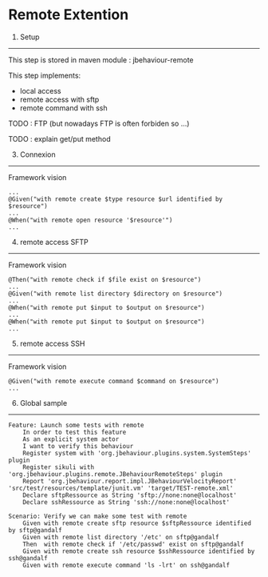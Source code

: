Remote Extention
================

1. Setup
--------

This step is stored in maven module : jbehaviour-remote

This step implements:
- local access
- remote access with sftp
- remote command with ssh

TODO : FTP (but nowadays FTP is often forbiden so ...)

TODO : explain get/put method

3. Connexion
------------

Framework vision

	...
	@Given("with remote create $type resource $url identified by $resource")
	...
	@When("with remote open resource '$resource'")
	...

4. remote access SFTP
---------------------

Framework vision
	
	@Then("with remote check if $file exist on $resource")
	...
	@Given("with remote list directory $directory on $resource")
	...
	@When("with remote put $input to $output on $resource")
	...
	@When("with remote put $input to $output on $resource")
	...

5. remote access SSH
--------------------

Framework vision
	
	@Given("with remote execute command $command on $resource")
	...


6. Global sample
----------------

	Feature: Launch some tests with remote
		In order to test this feature
		As an explicit system actor
		I want to verify this behaviour
		Register system with 'org.jbehaviour.plugins.system.SystemSteps' plugin
		Register sikuli with 'org.jbehaviour.plugins.remote.JBehaviourRemoteSteps' plugin
		Report 'org.jbehaviour.report.impl.JBehaviourVelocityReport' 'src/test/resources/template/junit.vm' 'target/TEST-remote.xml'
		Declare sftpRessource as String 'sftp://none:none@localhost'
		Declare sshRessource as String 'ssh://none:none@localhost'

	Scenario: Verify we can make some test with remote
		Given with remote create sftp resource $sftpRessource identified by sftp@gandalf
		Given with remote list directory '/etc' on sftp@gandalf
		Then  with remote check if '/etc/passwd' exist on sftp@gandalf
		Given with remote create ssh resource $sshRessource identified by ssh@gandalf
		Given with remote execute command 'ls -lrt' on ssh@gandalf

